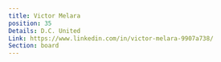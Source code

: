 ```yaml
---
title: Victor Melara
position: 35
Details: D.C. United
Link: https://www.linkedin.com/in/victor-melara-9907a738/
Section: board
---
```


